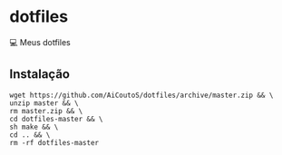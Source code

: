 # dotfiles
:computer: Meus dotfiles
## Instalação
    wget https://github.com/AiCoutoS/dotfiles/archive/master.zip && \
    unzip master && \
    rm master.zip && \
    cd dotfiles-master && \
    sh make && \
    cd .. && \
    rm -rf dotfiles-master
